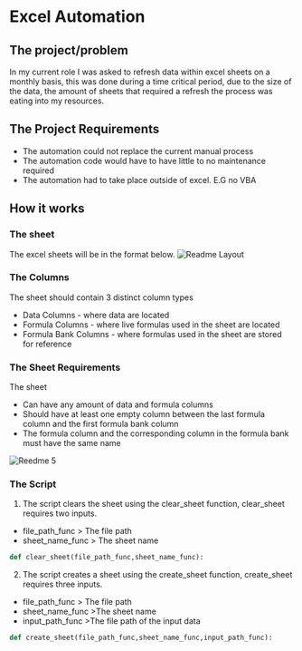 # Excel Automation
## The project/problem 
In my current role I was asked to refresh data within excel sheets on a monthly basis, this was done during a time critical period, due to the size of the data, the amount of sheets that required a refresh the process was eating into my resources.
## The Project Requirements 
- The automation could not replace the current manual process
- The automation code would have to have little to no maintenance required
- The automation had to take place outside of excel. E.G no VBA 
## How it works
### The sheet
The excel sheets will be in the format below.
![Readme Layout](https://user-images.githubusercontent.com/54468620/207132124-cabf5bcb-ffec-4775-abf6-2601ae18d33c.jpg)

### The Columns
The sheet should contain 3 distinct column types
- Data Columns - where data are located
- Formula Columns - where live formulas used in the sheet are located
- Formula Bank Columns - where formulas used in the sheet are stored for reference 

### The Sheet Requirements
The sheet 
- Can have any amount of data and formula columns
- Should have at least one empty column between the last formula column and the first formula bank column
- The formula column and the corresponding column in the formula bank must have the same name

![Reedme 5](https://user-images.githubusercontent.com/54468620/207138239-cdc443b9-4445-460d-be38-44a50c4ec18b.jpg)

### The Script 
1. The script clears the sheet using the clear_sheet function, clear_sheet requires two inputs.
* file_path_func > The file path 
* sheet_name_func > The sheet name 
```Python
def clear_sheet(file_path_func,sheet_name_func): 
 ```
2. The script creates a sheet using the create_sheet function,  create_sheet requires three inputs.
* file_path_func > The file path 
* sheet_name_func >The sheet name 
* input_path_func >The file path of the input data 
```Python
def create_sheet(file_path_func,sheet_name_func,input_path_func):
 ```

